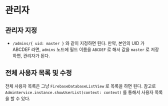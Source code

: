 # 관리자


## 관리자 지정

- `/admins/{ uid: master }` 와 같이 지정하면 된다. 만약, 본인의 UID 가 ABCDEF 라면, `admins` 노드에 필드 이름을 `ABCDEF` 로 해서 값을 `master` 로 저장하면, 관리자가 된다.





## 전체 사용자 목록 및 수정

전체 사용자 목록은 그냥 `FirebaseDatabaseListView` 로 목록을 하면 된다. 참고로 `AdminService.instance.showUserList(context: context)` 를 통해서 사용자 목록을 할 수 있다.


